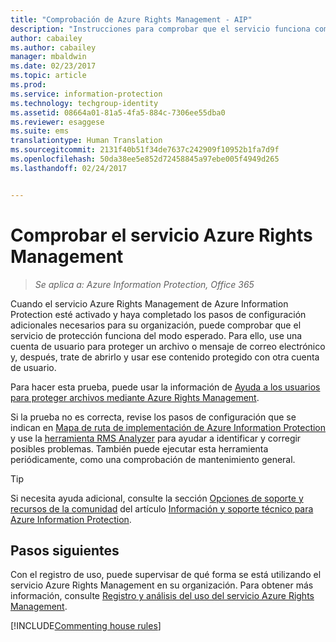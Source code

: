 ```yaml
---
title: "Comprobación de Azure Rights Management - AIP"
description: "Instrucciones para comprobar que el servicio funciona como se esperaba protegiendo un archivo o mensaje de correo electrónico mediante una cuenta de usuario y, a continuación, tratar de abrirlo y usar ese contenido protegido procedente de otra cuenta de usuario."
author: cabailey
ms.author: cabailey
manager: mbaldwin
ms.date: 02/23/2017
ms.topic: article
ms.prod: 
ms.service: information-protection
ms.technology: techgroup-identity
ms.assetid: 08664a01-81a5-4fa5-884c-7306ee55dba0
ms.reviewer: esaggese
ms.suite: ems
translationtype: Human Translation
ms.sourcegitcommit: 2131f40b51f34de7637c242909f10952b1fa7d9f
ms.openlocfilehash: 50da38ee5e852d72458845a97ebe005f4949d265
ms.lasthandoff: 02/24/2017


---
```


# <a name="verifying-the-azure-rights-management-service"></a>Comprobar el servicio Azure Rights Management

>*Se aplica a: Azure Information Protection, Office 365*

Cuando el servicio Azure Rights Management de Azure Information Protection esté activado y haya completado los pasos de configuración adicionales necesarios para su organización, puede comprobar que el servicio de protección funciona del modo esperado. Para ello, use una cuenta de usuario para proteger un archivo o mensaje de correo electrónico y, después, trate de abrirlo y usar ese contenido protegido con otra cuenta de usuario.

Para hacer esta prueba, puede usar la información de [Ayuda a los usuarios para proteger archivos mediante Azure Rights Management](help-users.md).

Si la prueba no es correcta, revise los pasos de configuración que se indican en [Mapa de ruta de implementación de Azure Information Protection](../plan-design/deployment-roadmap.md) y use la [herramienta RMS Analyzer](http://www.microsoft.com/en-us/download/details.aspx?id=46437) para ayudar a identificar y corregir posibles problemas. También puede ejecutar esta herramienta periódicamente, como una comprobación de mantenimiento general.

> [!TIP]
> Si necesita ayuda adicional, consulte la sección [Opciones de soporte y recursos de la comunidad](../get-started/information-support.md#support-options-and-community-resources) del artículo [Información y soporte técnico para Azure Information Protection](../get-started/information-support.md).

## <a name="next-steps"></a>Pasos siguientes

Con el registro de uso, puede supervisar de qué forma se está utilizando el servicio Azure Rights Management en su organización. Para obtener más información, consulte [Registro y análisis del uso del servicio Azure Rights Management](log-analyze-usage.md).

[!INCLUDE[Commenting house rules](../includes/houserules.md)]



